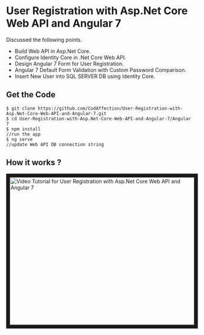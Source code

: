 # User Registration with Asp.Net Core Web API and Angular 7

Discussed the following points.
- Build Web API in Asp.Net Core.
- Configure Identity Core in .Net Core Web API.
- Design Angular 7 Form for User Registration.
- Angular 7 Default Form Validation with Custom Password Comparison.
- Insert New User into SQL SERVER DB using Identity Core.


## Get the Code

```
$ git clone https://github.com/CodAffection/User-Registration-with-Asp.Net-Core-Web-API-and-Angular-7.git
$ cd User-Registration-with-Asp.Net-Core-Web-API-and-Angular-7/Angular 7
$ npm install
//run the app
$ ng serve
//update Web API DB connection string
```

 ## How it works ?
 

 
<a href="http://www.youtube.com/watch?feature=player_embedded&v=9WVG-tXl7XA
" target="_blank"><img src="http://img.youtube.com/vi/9WVG-tXl7XA/0.jpg" 
alt="Video Tutorial for User Registration with Asp.Net Core Web API and Angular 7" width="500" height="400" border="10" /></a>




